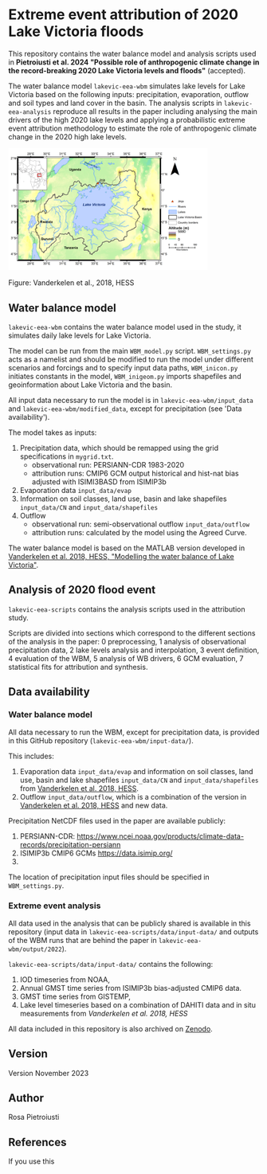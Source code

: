 # Extreme event attribution of 2020 Lake Victoria floods

This repository contains the water balance model and analysis scripts used in **Pietroiusti et al. 2024 "Possible role of anthropogenic climate change in the record-breaking 2020 Lake Victoria levels and floods"** (accepted). 

The water balance model `lakevic-eea-wbm` simulates lake levels for Lake Victoria based on the following inputs: precipitation, evaporation, outflow and soil types and land cover in the basin. The analysis scripts in `lakevic-eea-analysis` reproduce all results in the paper including analysing the main drivers of the high 2020 lake levels and applying a probabilistic extreme event attribution methodology to estimate the role of anthropogenic climate change in the 2020 high lake levels. 

<img src=/lakevic-eea-wbm/input_data/shapefiles/fig01.png alt="drawing" width="400" ALIGN=”center” />

Figure: Vanderkelen et al., 2018, HESS

## Water balance model

`lakevic-eea-wbm` contains the water balance model used in the study, it simulates daily lake levels for Lake Victoria.

The model can be run from the main `WBM_model.py` script. `WBM_settings.py` acts as a namelist and should be modified to run the model under different scenarios and forcings and to specify input data paths, `WBM_inicon.py` initiates constants in the model, `WBM_inigeom.py` imports shapefiles and geoinformation about Lake Victoria and the basin.

All input data necessary to run the model is in `lakevic-eea-wbm/input_data` and `lakevic-eea-wbm/modified_data`, except for precipitation (see 'Data availability'). 

The model takes as inputs:
1. Precipitation data, which should be remapped using the grid specifications in `mygrid.txt`. 
    - observational run: PERSIANN-CDR 1983-2020
    - attribution runs: CMIP6 GCM output historical and hist-nat bias adjusted with ISIMI3BASD from ISIMIP3b
2. Evaporation data `input_data/evap`
3. Information on soil classes, land use, basin and lake shapefiles `input_data/CN` and `input_data/shapefiles`
4. Outflow
    - observational run: semi-observational outflow `input_data/outflow` 
    - attribution runs: calculated by the model using the Agreed Curve.
  
The water balance model is based on the MATLAB version developed in [Vanderkelen et al. 2018, HESS, "Modelling the water balance of Lake Victoria"](https://hess.copernicus.org/articles/22/5509/2018/).

## Analysis of 2020 flood event

`lakevic-eea-scripts` contains the analysis scripts used in the attribution study. 

Scripts are divided into sections which correspond to the different sections of the analysis in the paper: 0 preprocessing, 1 analysis of observational precipitation data, 2 lake levels analysis and interpolation, 3 event definition, 4 evaluation of the WBM, 5 analysis of WB drivers, 6 GCM evaluation, 7 statistical fits for attribution and synthesis. 

## Data availability 

### Water balance model 

All data necessary to run the WBM, except for precipitation data, is provided in this GitHub repository (`lakevic-eea-wbm/input-data/`). 

This includes: 
1. Evaporation data `input_data/evap` and information on soil classes, land use, basin and lake shapefiles `input_data/CN` and `input_data/shapefiles` from [Vanderkelen et al. 2018, HESS](https://hess.copernicus.org/articles/22/5509/2018/).
2. Outflow `input_data/outflow`, which is a combination of the version in [Vanderkelen et al. 2018, HESS](https://hess.copernicus.org/articles/22/5509/2018/) and new data. 

Precipitation NetCDF files used in the paper are available publicly:
1. PERSIANN-CDR: https://www.ncei.noaa.gov/products/climate-data-records/precipitation-persiann 
2. ISIMIP3b CMIP6 GCMs https://data.isimip.org/
3. 
The location of precipitation input files should be specified in `WBM_settings.py`. 

### Extreme event analysis 

All data used in the analysis that can be publicly shared is available in this repository (input data in `lakevic-eea-scripts/data/input-data/` and outputs of the WBM runs that are behind the paper in `lakevic-eea-wbm/output/2022`).

`lakevic-eea-scripts/data/input-data/` contains the following: 
1.	IOD timeseries from NOAA, 
2.	Annual GMST time series from ISIMIP3b bias-adjusted CMIP6 data.
3.	GMST time series from GISTEMP, 
4.	Lake level timeseries based on a combination of DAHITI data and in situ measurements from *Vanderkelen et al. 2018, HESS*

All data included in this repository is also archived on  [Zenodo](https://zenodo.org/record/8233523).

## Version
Version November 2023

## Author
Rosa Pietroiusti

## References 

If you use this 
